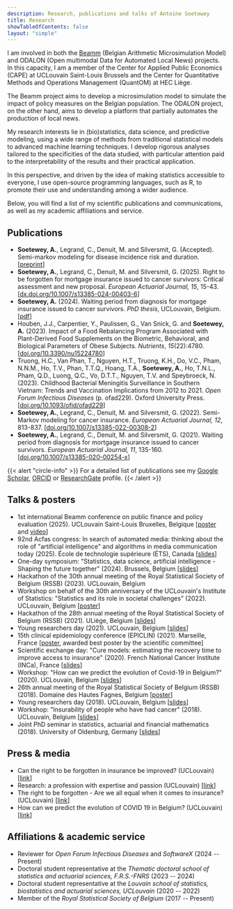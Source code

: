 ```yaml
---
description: Research, publications and talks of Antoine Soetewey
title: Research
showTableOfContents: false
layout: "simple"
---
```


I am involved in both the [Beamm](https://beamm.brussels/) (Belgian Arithmetic Microsimulation Model) and ODALON (Open multimodal Data for Automated Local News) projects. In this capacity, I am a member of the Center for Applied Public Economics (CAPE) at UCLouvain Saint-Louis Brussels and the Center for Quantitative Methods and Operations Management (QuantOM) at HEC Liège.

The Beamm project aims to develop a microsimulation model to simulate the impact of policy measures on the Belgian population. The ODALON project, on the other hand, aims to develop a platform that partially automates the production of local news.

My research interests lie in (bio)statistics, data science, and predictive modeling, using a wide range of methods from traditional statistical models to advanced machine learning techniques. I develop rigorous analyses tailored to the specificities of the data studied, with particular attention paid to the interpretability of the results and their practical application.

In this perspective, and driven by the idea of making statistics accessible to everyone, I use open-source programming languages, such as R, to promote their use and understanding among a wider audience.

Below, you will find a list of my scientific publications and communications, as well as my academic affiliations and service.

<!--
My research interests focus on bio-statistical methods applied to cancer patients. This encompasses survival analysis to adequately estimate the time---starting from the date of diagnosis---after which cancer patients can be considered as cured.

Another goal of my [PhD thesis](https://antoinesoetewey.com/files/PhD_thesis.pdf) is to quantify the potential excess mortality and to find a proper way to adapt the actuarial pricing of life insurance products depending on the type of cancer and the duration of survival at the time of application.

This PhD is a joint work with Prof. Catherine Legrand and Prof. Michel Denuit.
!-->

## Publications

- **Soetewey, A.**, Legrand, C., Denuit, M. and Silversmit, G. (Accepted). Semi-markov modeling for disease incidence risk and duration. [[preprint](http://hdl.handle.net/2078.1/274314)]
- **Soetewey, A.**, Legrand, C., Denuit, M. and Silversmit, G. (2025). Right to be forgotten for mortgage insurance issued to cancer survivors: Critical assessment and new proposal. <i>European Actuarial Journal, 15</i>, 15-43. [[dx.doi.org/10.1007/s13385-024-00403-6](http://dx.doi.org/10.1007/s13385-024-00403-6)]
- **Soetewey, A.** (2024). Waiting period from diagnosis for mortgage insurance issued to cancer survivors. *PhD thesis*, UCLouvain, Belgium. [[pdf](http://hdl.handle.net/2078.1/291928)]
- Houben, J.J., Carpentier, Y., Paulissen, G., Van Snick, G. and **Soetewey, A.** (2023). Impact of a Food Rebalancing Program Associated with Plant-Derived Food Supplements on the Biometric, Behavioral, and Biological Parameters of Obese Subjects. *Nutrients*, *15*(22):4780. [[doi.org/10.3390/nu15224780](https://doi.org/10.3390/nu15224780)]
- Truong, H.C., Van Phan, T., Nguyen, H.T., Truong, K.H., Do, V.C., Pham, N.N.M., Ho, T.V., Phan, T.T.Q., Hoang, T.A., **Soetewey, A.**, Ho, T.N.L., Pham, Q.D., Luong, Q.C., Vo, D.T.T., Nguyen, T.V. and Speybroeck, N. (2023). Childhood Bacterial Meningitis Surveillance in Southern Vietnam: Trends and Vaccination Implications from 2012 to 2021. <i>Open Forum Infectious Diseases</i> (p. ofad229). Oxford University Press. [<a href="https://doi.org/10.1093/ofid/ofad229" target="_blank" rel="noopener">doi.org/10.1093/ofid/ofad229</a>]
- **Soetewey, A.**, Legrand, C., Denuit, M. and Silversmit, G. (2022). Semi-Markov modeling for cancer insurance. <i>European Actuarial Journal, 12</i>, 813-837. [<a href="https://doi.org/10.1007/s13385-022-00308-2" target="_blank" rel="noopener">doi.org/10.1007/s13385-022-00308-2</a>]
- **Soetewey, A.**, Legrand, C., Denuit, M. and Silversmit, G. (2021). Waiting period from diagnosis for mortgage insurance issued to cancer survivors. <i>European Actuarial Journal, 11</i>, 135-160. [<a href="https://doi.org/10.1007/s13385-020-00254-x" target="_blank" rel="noopener">doi.org/10.1007/s13385-020-00254-x</a>]

{{< alert "circle-info" >}}
For a detailed list of publications see my <a href="https://scholar.google.com/citations?user=1P7ThwUAAAAJ" target="_blank" rel="noopener">Google Scholar</a>, <a href="https://orcid.org/0000-0001-8159-0804" target="_blank" rel="noopener">ORCID</a> or <a href="https://www.researchgate.net/profile/Antoine-Soetewey" target="_blank" rel="noopener">ResearchGate</a> profile.
{{< /alert >}}

## Talks & posters

<ul>
    <li>1st international Beamm conference on public finance and policy evaluation (2025). UCLouvain Saint-Louis Bruxelles, Belgique [<a href="/files/poster_beamm_2025.pdf">poster</a> and <a href="/files/Association_Explorer_Beamm_conference_2025.mp4">video</a>]</li>
    <li>92nd Acfas congress: In search of automated media: thinking about the role of "artificial intelligence" and algorithms in media communication today (2025). École de technologie supérieure (ÉTS), Canada [<a href="/files/ACFAS-AM.pdf">slides</a>]</li>
    <li>One-day symposium: "Statistics, data science, artificial intelligence - Shaping the future together" (2024). Brussels, Belgium [<a href="/files/RSSB_SPF_20June_final.pdf">slides</a>]</li>
    <li>Hackathon of the 30th annual meeting of the Royal Statistical Society of Belgium (RSSB) (2023). UCLouvain, Belgium</li>
    <li>Workshop on behalf of the 30th anniversary of the UCLouvain's Institute of Statistics: "Statistics and its role in societal challenges" (2022). UCLouvain, Belgium [<a href="/files/Poster_30_years_ISBA.pdf">poster</a>]</li>
    <li>Hackathon of the 28th annual meeting of the Royal Statistical Society of Belgium (RSSB) (2021). ULiège, Belgium [<a href="/files/slides_rssbhackathon2021.pdf">slides</a>]</li>
    <li>Young researchers day (2021). UCLouvain, Belgium [<a href="/files/YRD_2021.pdf">slides</a>]</li>
    <li>15th clinical epidemiology conference (EPICLIN) (2021). Marseille, France [<a href="/files/Poster_EPICLIN_2021.pdf">poster</a>, awarded best poster by the scientific committee]</li>
    <li>Scientific exchange day: "Cure models: estimating the recovery time to improve access to insurance" (2020). French National Cancer Institute (INCa), France [<a href="/files/Journee_modeles_de_guerison.pdf">slides</a>]</li>
    <li>Workshop: "How can we predict the evolution of Covid-19 in Belgium?" (2020). UCLouvain, Belgium [<a href="/files/slides-how-can-we-predict-the-evolution-of-covid-19-in-Belgium.pdf">slides</a>]</li>
    <li>26th annual meeting of the Royal Statistical Society of Belgium (RSSB) (2018). Domaine des Hautes Fagnes, Belgium [<a href="/files/Poster_RSSB_2018.pdf">poster</a>]</li>
    <li>Young researchers day (2018). UCLouvain, Belgium [<a href="/files/YRD_2018_AntoineSoetewey.pdf">slides</a>]</li>
    <li>Workshop: "Insurability of people who have had cancer" (2018). UCLouvain, Belgium [<a href="/files/Workshop_May_29__2018___Assurabilit__des_personnes_ayant_eu_un_cancer__.pdf">slides</a>]</li>
    <li>Joint PhD seminar in statistics, actuarial and financial mathematics (2018). University of Oldenburg, Germany [<a href="/files/Slides_Oldenburg_AntoineSoetewey.pdf">slides</a>]</li>
</ul>

## Press & media

<ul>
    <li>Can the right to be forgotten in insurance be improved? (UCLouvain) [<a href="https://youtu.be/sOWA4u44H7c?si=q3Q5cUDI9puCyyYQ" target="_blank" rel="noopener">link</a>]</li>
    <li>Research: a profession with expertise and passion (UCLouvain) [<a href="https://vimeo.com/924118223" target="_blank" rel="noopener">link</a>]</li>
    <li>The right to be forgotten - Are we all equal when it comes to insurance? (UCLouvain) [<a href="https://uclouvain.be/en/research-institutes/lidam/news/le-droit-a-l-oubli-sommes-nous-tous-egaux-face-aux-assurances.html" target="_blank" rel="noopener">link</a>]</li>
    <li>How can we predict the evolution of COVID 19 in Belgium? (UCLouvain) [<a href="https://uclouvain.be/fr/instituts-recherche/lidam/actualites/how-can-we-predict-the-evolution-of-covid-19-in-belgium.html" target="_blank" rel="noopener">link</a>]</li>
</ul>

## Affiliations & academic service

- Reviewer for *Open Forum Infectious Diseases* and *SoftwareX* (2024 -- Present)
- Doctoral student representative at the *Thematic doctoral school of statistics and actuarial sciences, F.R.S.-FNRS* (2023 -- 2024)
- Doctoral student representative at the *Louvain school of statistics, biostatistics and actuarial sciences, UCLouvain* (2020 -- 2022)
- Member of the *Royal Statistical Society of Belgium* (2017 -- Present)
